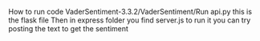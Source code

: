 How to run code 
VaderSentiment-3.3.2/VaderSentiment/Run api.py this is the flask file
Then in express folder you find server.js to run it
you can try posting the text to get the sentiment

